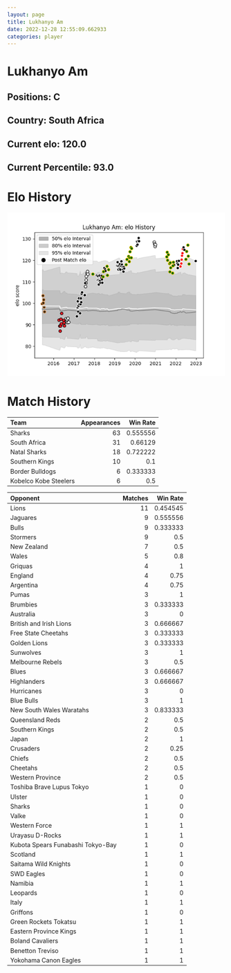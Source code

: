 ```yaml
---  
layout: page  
title: Lukhanyo Am  
date: 2022-12-28 12:55:09.662933  
categories: player  
---
```

# Lukhanyo Am

## Positions: C

## Country: South Africa

## Current elo: 120.0

## Current Percentile: 93.0

# Elo History


![elo history](history_LukhanyoAm.png)
# Match History


| Team                  |   Appearances |   Win Rate |
|:----------------------|--------------:|-----------:|
| Sharks                |            63 |   0.555556 |
| South Africa          |            31 |   0.66129  |
| Natal Sharks          |            18 |   0.722222 |
| Southern Kings        |            10 |   0.1      |
| Border Bulldogs       |             6 |   0.333333 |
| Kobelco Kobe Steelers |             6 |   0.5      |

| Opponent                          |   Matches |   Win Rate |
|:----------------------------------|----------:|-----------:|
| Lions                             |        11 |   0.454545 |
| Jaguares                          |         9 |   0.555556 |
| Bulls                             |         9 |   0.333333 |
| Stormers                          |         9 |   0.5      |
| New Zealand                       |         7 |   0.5      |
| Wales                             |         5 |   0.8      |
| Griquas                           |         4 |   1        |
| England                           |         4 |   0.75     |
| Argentina                         |         4 |   0.75     |
| Pumas                             |         3 |   1        |
| Brumbies                          |         3 |   0.333333 |
| Australia                         |         3 |   0        |
| British and Irish Lions           |         3 |   0.666667 |
| Free State Cheetahs               |         3 |   0.333333 |
| Golden Lions                      |         3 |   0.333333 |
| Sunwolves                         |         3 |   1        |
| Melbourne Rebels                  |         3 |   0.5      |
| Blues                             |         3 |   0.666667 |
| Highlanders                       |         3 |   0.666667 |
| Hurricanes                        |         3 |   0        |
| Blue Bulls                        |         3 |   1        |
| New South Wales Waratahs          |         3 |   0.833333 |
| Queensland Reds                   |         2 |   0.5      |
| Southern Kings                    |         2 |   0.5      |
| Japan                             |         2 |   1        |
| Crusaders                         |         2 |   0.25     |
| Chiefs                            |         2 |   0.5      |
| Cheetahs                          |         2 |   0.5      |
| Western Province                  |         2 |   0.5      |
| Toshiba Brave Lupus Tokyo         |         1 |   0        |
| Ulster                            |         1 |   0        |
| Sharks                            |         1 |   0        |
| Valke                             |         1 |   0        |
| Western Force                     |         1 |   1        |
| Urayasu D-Rocks                   |         1 |   1        |
| Kubota Spears Funabashi Tokyo-Bay |         1 |   0        |
| Scotland                          |         1 |   1        |
| Saitama Wild Knights              |         1 |   0        |
| SWD Eagles                        |         1 |   0        |
| Namibia                           |         1 |   1        |
| Leopards                          |         1 |   0        |
| Italy                             |         1 |   1        |
| Griffons                          |         1 |   0        |
| Green Rockets Tokatsu             |         1 |   1        |
| Eastern Province Kings            |         1 |   1        |
| Boland Cavaliers                  |         1 |   1        |
| Benetton Treviso                  |         1 |   1        |
| Yokohama Canon Eagles             |         1 |   1        |